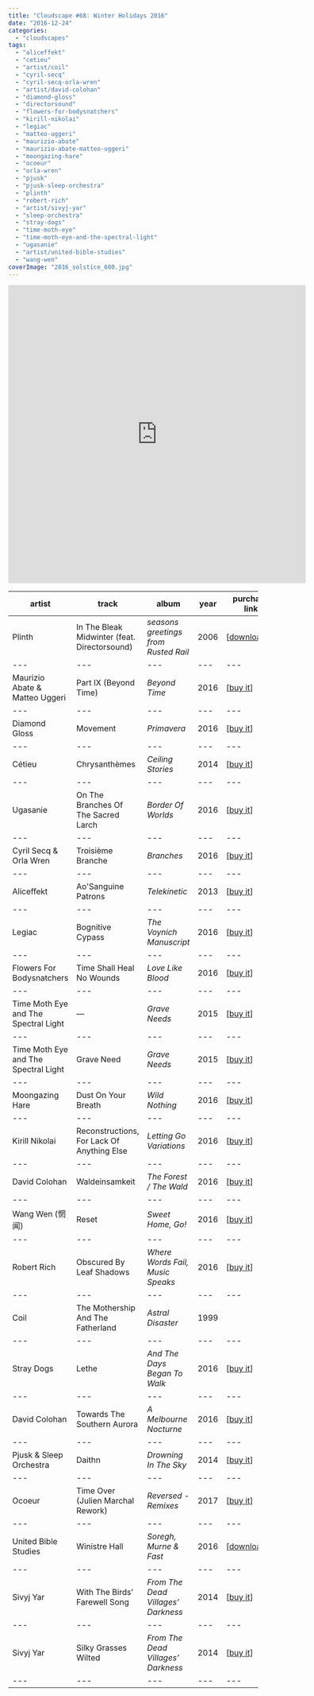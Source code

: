 ```yaml
---
title: "Cloudscape #68: Winter Holidays 2016"
date: "2016-12-24"
categories: 
  - "cloudscapes"
tags: 
  - "aliceffekt"
  - "cetieu"
  - "artist/coil"
  - "cyril-secq"
  - "cyril-secq-orla-wren"
  - "artist/david-colohan"
  - "diamond-gloss"
  - "directorsound"
  - "flowers-for-bodysnatchers"
  - "kirill-nikolai"
  - "legiac"
  - "matteo-uggeri"
  - "maurizio-abate"
  - "maurizio-abate-matteo-uggeri"
  - "moongazing-hare"
  - "ocoeur"
  - "orla-wren"
  - "pjusk"
  - "pjusk-sleep-orchestra"
  - "plinth"
  - "robert-rich"
  - "artist/sivyj-yar"
  - "sleep-orchestra"
  - "stray-dogs"
  - "time-moth-eye"
  - "time-moth-eye-and-the-spectral-light"
  - "ugasanie"
  - "artist/united-bible-studies"
  - "wang-wen"
coverImage: "2016_solstice_600.jpg"
---
```


<iframe src="https://www.mixcloud.com/widget/iframe/?feed=https%3A%2F%2Fwww.mixcloud.com%2Feveningoflight%2Fcloudscape-68-winter-holidays-2016%2F" width="600" height="600" frameborder="0"></iframe>

| **artist** | **track** | **album** | **year** | **purchase link** |
| --- | --- | --- | --- | --- |
| Plinth | In The Bleak Midwinter (feat. Directorsound) | _seasons greetings from Rusted Rail_ | 2006 | \[[download it](http://www.rustedrail.com/christmas.html)\] |
| --- | --- | --- | --- | --- |
| Maurizio Abate & Matteo Uggeri | Part IX (Beyond Time) | _Beyond Time_ | 2016 | \[[buy it](https://matteouggeri.bandcamp.com/album/beyond-time)\] |
| --- | --- | --- | --- | --- |
| Diamond Gloss | Movement | _Primavera_ | 2016 | \[[buy it](https://dgloss.bandcamp.com/album/primavera)\] |
| --- | --- | --- | --- | --- |
| Cétieu | Chrysanthèmes | _Ceiling Stories_ | 2014 | \[[buy it](https://cetieu.bandcamp.com/album/ceiling-stories-3)\]   |
| --- | --- | --- | --- | --- |
| Ugasanie | On The Branches Of The Sacred Larch | _Border Of Worlds_ | 2016 | \[[buy it](https://cryochamber.bandcamp.com/album/border-of-worlds)\]   |
| --- | --- | --- | --- | --- |
| Cyril Secq & Orla Wren | Troisième Branche | _Branches_ | 2016 | \[[buy it](https://dronarivm.bandcamp.com/album/branches)\]  |
| --- | --- | --- | --- | --- |
| Aliceffekt | Ao'Sanguine Patrons | _Telekinetic_ | 2013 | \[[buy it](https://aliceffekt.bandcamp.com/album/telekinetic)\]  |
| --- | --- | --- | --- | --- |
| Legiac | Bognitive Cypass | _The Voynich Manuscript_ | 2016 | \[[buy it](https://dronarivm.bandcamp.com/album/the-voynich-manuscript)\] |
| --- | --- | --- | --- | --- |
| Flowers For Bodysnatchers | Time Shall Heal No Wounds | _Love Like Blood_ | 2016 | \[[buy it](https://cryochamber.bandcamp.com/album/love-like-blood)\]  |
| --- | --- | --- | --- | --- |
| Time Moth Eye and The Spectral Light | — | _Grave Needs_ | 2015 | \[[buy it](https://timemotheye.bandcamp.com/album/grave-needs)\]  |
| --- | --- | --- | --- | --- |
| Time Moth Eye and The Spectral Light | Grave Need | _Grave Needs_ | 2015 | \[[buy it](https://timemotheye.bandcamp.com/album/grave-needs)\]  |
| --- | --- | --- | --- | --- |
| Moongazing Hare | Dust On Your Breath | _Wild Nothing_ | 2016 | \[[buy it](https://moongazinghare.bandcamp.com/album/wild-nothing)\]  |
| --- | --- | --- | --- | --- |
| Kirill Nikolai | Reconstructions, For Lack Of Anything Else | _Letting Go Variations_ | 2016 | \[[buy it](https://facture.bandcamp.com/album/letting-go-variations)\]  |
| --- | --- | --- | --- | --- |
| David Colohan | Waldeinsamkeit | _The Forest / The Wald_ | 2016 | \[[buy it](https://ayearinthecountry.bandcamp.com/album/the-forest-the-wald-2)\] |
| --- | --- | --- | --- | --- |
| Wang Wen (惘闻) | Reset | _Sweet Home, Go!_ | 2016 | \[[buy it](https://wangwen.bandcamp.com/album/sweet-home-go)\] |
| --- | --- | --- | --- | --- |
| Robert Rich | Obscured By Leaf Shadows | _Where Words Fail, Music Speaks_ | 2016 | \[[buy it](https://wherewordsfail.bandcamp.com/album/where-words-fail-music-speaks-a-compilation-for-ania-mehring)\] |
| --- | --- | --- | --- | --- |
| Coil | The Mothership And The Fatherland | _Astral Disaster_ | 1999 |  |
| --- | --- | --- | --- | --- |
| Stray Dogs | Lethe | _And The Days Began To Walk_ | 2016 | \[[buy it](http://shop.kvitnu.com/album/and-the-days-began-to-walk)\] |
| --- | --- | --- | --- | --- |
| David Colohan | Towards The Southern Aurora | _A Melbourne Nocturne_ | 2016 | \[[buy it](https://davidcolohan.bandcamp.com/album/a-melbourne-nocturne)\] |
| --- | --- | --- | --- | --- |
| Pjusk & Sleep Orchestra | Daithn | _Drowning In The Sky_ | 2014 | \[[buy it](https://dronarivm.bandcamp.com/album/drowning-in-the-sky)\] |
| --- | --- | --- | --- | --- |
| Ocoeur | Time Over (Julien Marchal Rework) | _Reversed - Remixes_ | 2017 | \[[buy it](http://n5md.com/discography/253/Reversed---Remixes)\] |
| --- | --- | --- | --- | --- |
| United Bible Studies | Winistre Hall | _Soregh, Murne & Fast_ | 2016 | \[[download it](https://united-bible-studies.bandcamp.com/album/soregh-murne-fast)\] |
| --- | --- | --- | --- | --- |
| Sivyj Yar | With The Birds’ Farewell Song | _From The Dead Villages’ Darkness_ | 2014 | \[[buy it](https://sivyjyar.bandcamp.com/album/from-the-dead-villages-darkness)\] |
| --- | --- | --- | --- | --- |
| Sivyj Yar | Silky Grasses Wilted | _From The Dead Villages’ Darkness_ | 2014 | \[[buy it](https://sivyjyar.bandcamp.com/album/from-the-dead-villages-darkness)\] |
| --- | --- | --- | --- | --- |

